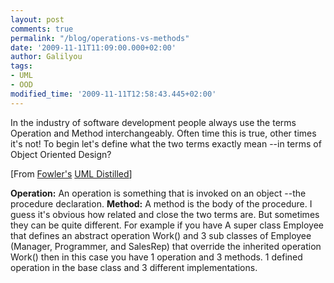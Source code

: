 ```yaml
---
layout: post
comments: true
permalink: "/blog/operations-vs-methods"
date: '2009-11-11T11:09:00.000+02:00'
author: Galilyou
tags:
- UML
- OOD
modified_time: '2009-11-11T12:58:43.445+02:00'
---
```


In the industry of software development people always use the terms Operation and Method interchangeably. Often time this is true, other times it's not!
To begin let's define what the two terms exactly mean --in terms of Object Oriented Design?

[From <a href="http://www.martinfowler.com/bliki/">Fowler's</a> <a href="http://www.amazon.com/UML-Distilled-Standard-Modeling-Language/dp/020165783X">UML Distilled</a>]

<b>Operation:</b>
      An operation is something that is invoked on an object --the procedure declaration.
<b>Method:</b>
    A method is the body of the procedure.
I guess it's obvious how related and close the two terms are. But sometimes they can be quite different.
For example if you have A super class Employee that defines an abstract operation Work() and 3 sub classes of Employee (Manager, Programmer, and SalesRep) that override the inherited operation Work() then in this case you have 1 operation and 3 methods. 1 defined operation in the base class and 3 different implementations.